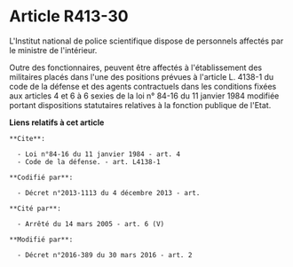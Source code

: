 # Article R413-30

L'Institut national de police scientifique dispose de personnels affectés par le ministre de l'intérieur.

Outre des fonctionnaires, peuvent être affectés à l'établissement des militaires placés dans l'une des positions prévues à
l'article L. 4138-1 du code de la défense et des agents contractuels dans les conditions fixées aux articles 4 et 6 à 6
sexies de la loi n° 84-16 du 11 janvier 1984 modifiée portant dispositions statutaires relatives à la fonction publique de
l'Etat.

**Liens relatifs à cet article**

	**Cite**:

	  - Loi n°84-16 du 11 janvier 1984 - art. 4
	  - Code de la défense. - art. L4138-1

	**Codifié par**:

	  - Décret n°2013-1113 du 4 décembre 2013 - art.

	**Cité par**:

	  - Arrêté du 14 mars 2005 - art. 6 (V)

	**Modifié par**:

	  - Décret n°2016-389 du 30 mars 2016 - art. 2
